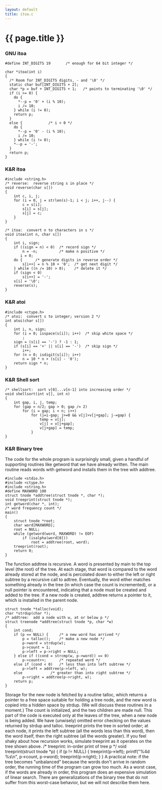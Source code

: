 ```yaml
---
layout: default
title: itoa.c
---
```


# {{ page.title }}

### GNU itoa    
    #define INT_DIGITS 19		/* enough for 64 bit integer */
    
    char *itoa(int i)
    {
      /* Room for INT_DIGITS digits, - and '\0' */
      static char buf[INT_DIGITS + 2];
      char *p = buf + INT_DIGITS + 1;	/* points to terminating '\0' */
      if (i >= 0) {
        do {
          *--p = '0' + (i % 10);
          i /= 10;
        } while (i != 0);
        return p;
      }
      else {			/* i < 0 */
        do {
          *--p = '0' - (i % 10);
          i /= 10;
        } while (i != 0);
        *--p = '-';
      }
      return p;
    }
    
### K&R itoa
    
    #include <string.h>
    /* reverse:  reverse string s in place */
    void reverse(char s[])
    {
        int c, i, j;
        for (i = 0, j = strlen(s)-1; i < j; i++, j--) {
            c = s[i];
            s[i] = s[j];
            s[j] = c;
        }
    }    

    /* itoa:  convert n to characters in s */
    void itoa(int n, char s[])
    {
        int i, sign;
        if ((sign = n) < 0)  /* record sign */
            n = -n;          /* make n positive */
           i = 0;
        do {      /* generate digits in reverse order */
            s[i++] = n % 10 + '0';  /* get next digit */
        } while ((n /= 10) > 0);    /* delete it */
        if (sign < 0)
            s[i++] = '-';
        s[i] = '\0';
        reverse(s);
    }

### K&R atoi
    
    #include <ctype.h>
    /* atoi:  convert s to integer; version 2 */
    int atoi(char s[])
    {
        int i, n, sign;
        for (i = 0; isspace(s[i]); i++)  /* skip white space */
            ;
        sign = (s[i] == '-') ? -1 : 1;
        if (s[i] == '+' || s[i] == '-')  /* skip sign */
            i++;
        for (n = 0; isdigit(s[i]); i++)
            n = 10 * n + (s[i] - '0');
        return sign * n;
    }
       
### K&R Shell sort

    /* shellsort:  sort v[0]...v[n-1] into increasing order */
    void shellsort(int v[], int n)
    {
        int gap, i, j, temp;
        for (gap = n/2; gap > 0; gap /= 2)
            for (i = gap; i < n; i++)
                for (j=i-gap; j>=0 && v[j]>v[j+gap]; j-=gap) {
                    temp = v[j];
                    v[j] = v[j+gap];
                    v[j+gap] = temp;
                }
    }
   
### K&R Binary tree

The code for the whole program is surprisingly small, given a handful of supporting routines like getword that we have
already written. The main routine reads words with getword and installs them in the tree with addtree.
 
    #include <stdio.h>
    #include <ctype.h>
    #include <string.h>
    #define MAXWORD 100
    struct tnode *addtree(struct tnode *, char *);
    void treeprint(struct tnode *);
    int getword(char *, int);
    /* word frequency count */
    main()
    {
        struct tnode *root;
        char word[MAXWORD];
        root = NULL;
        while (getword(word, MAXWORD) != EOF)
            if (isalpha(word[0]))
                root = addtree(root, word);
        treeprint(root);
        return 0;
    }
The function addtree is recursive. A word is presented by main to the top level (the root) of the tree. At each stage, that word
is compared to the word already stored at the node, and is percolated down to either the left or right subtree by a recursive
call to adtree. Eventually, the word either matches something already in the tree (in which case the count is incremented), or
a null pointer is encountered, indicating that a node must be created and added to the tree. If a new node is created, addtree
returns a pointer to it, which is installed in the parent node.

    struct tnode *talloc(void);
    char *strdup(char *);
    /* addtree:  add a node with w, at or below p */
    struct treenode *addtree(struct tnode *p, char *w)
    {
        int cond;
        if (p == NULL) {     /* a new word has arrived */
            p = talloc();    /* make a new node */
            p->word = strdup(w);
            p->count = 1;
            p->left = p->right = NULL;
        } else if ((cond = strcmp(w, p->word)) == 0)
            p->count++;      /* repeated word */
        else if (cond < 0)   /* less than into left subtree */
            p->left = addtree(p->left, w);
        else             /* greater than into right subtree */
            p->right = addtree(p->right, w);
        return p;
    }
Storage for the new node is fetched by a routine talloc, which returns a pointer to a free space suitable for holding a tree
node, and the new word is copied into a hidden space by strdup. (We will discuss these routines in a moment.) The count is
initialized, and the two children are made null. This part of the code is executed only at the leaves of the tree, when a new
node is being added. We have (unwisely) omitted error checking on the values returned by strdup and talloc. 
treeprint prints the tree in sorted order; at each node, it prints the left subtree (all the words less than this word), then the
word itself, then the right subtree (all the words greater). If you feel shaky about how recursion works, simulate treeprint as
it operates on the tree shown above. 
    /* treeprint:  in-order print of tree p */
    void treeprint(struct tnode *p)
    {
        if (p != NULL) {
            treeprint(p->left);
            printf("%4d %s\n", p->count, p->word);
            treeprint(p->right);
        }
    }
A practical note: if the tree becomes "unbalanced" because the words don't arrive in random order, the running time of the
program can grow too much. As a worst case, if the words are already in order, this program does an expensive simulation of
linear search. There are generalizations of the binary tree that do not suffer from this worst-case behavior, but we will not
describe them here.    
	               